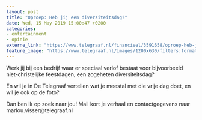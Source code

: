 ```yaml
---
layout: post
title: "Oproep: Heb jij een diversiteitsdag?"
date: Wed, 15 May 2019 15:00:47 +0200
categories: 
- entertainment 
- opinie 
externe_link: "https://www.telegraaf.nl/financieel/3591658/oproep-heb-jij-een-diversiteitsdag"
feature_image: "https://www.telegraaf.nl/images/1200x630/filters:format(jpeg):quality(80)/cdn-kiosk-api.telegraaf.nl/d096e5b8-7715-11e9-ac87-0217670beecd.jpg"
---
```


<p class="intro">Werk jij bij een bedrijf waar er speciaal verlof bestaat voor bijvoorbeeld niet-christelijke feestdagen, een zogeheten diversiteitsdag?</p> <p>En wil je in De Telegraaf vertellen wat je meestal met die vrije dag doet, en wil je ook op de foto?</p><p>Dan ben ik op zoek naar jou! Mail kort je verhaal en contactgegevens naar marlou.visser@telegraaf.nl</p>
